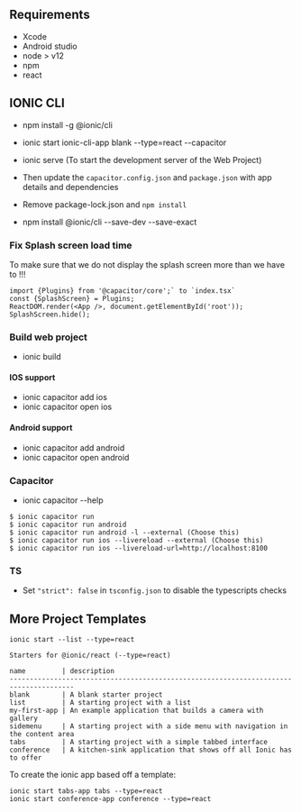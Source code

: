 ## Requirements 
- Xcode
- Android studio 
- node > v12 
- npm 
- react

## IONIC CLI 

- npm install -g @ionic/cli
- ionic start ionic-cli-app blank --type=react --capacitor
- ionic serve (To start the development server of the Web Project)

- Then update the `capacitor.config.json` and `package.json` with app details and dependencies

- Remove package-lock.json and `npm install`
- npm install @ionic/cli --save-dev --save-exact

### Fix Splash screen load time 

To make sure that we do not display the splash screen more than we have to !!! 
```
import {Plugins} from '@capacitor/core';` to `index.tsx`
const {SplashScreen} = Plugins;
ReactDOM.render(<App />, document.getElementById('root'));
SplashScreen.hide();
```

### Build web project 
- ionic build


#### IOS support 
- ionic capacitor add ios
- ionic capacitor open ios
#### Android support 
- ionic capacitor add android
- ionic capacitor open android

### Capacitor
- ionic capacitor --help
```
$ ionic capacitor run 
$ ionic capacitor run android
$ ionic capacitor run android -l --external (Choose this)
$ ionic capacitor run ios --livereload --external (Choose this)
$ ionic capacitor run ios --livereload-url=http://localhost:8100
```

### TS 
- Set `"strict": false` in `tsconfig.json` to disable the typescripts checks  

## More Project Templates

```
ionic start --list --type=react

Starters for @ionic/react (--type=react)

name         | description
--------------------------------------------------------------------------------------
blank        | A blank starter project
list         | A starting project with a list
my-first-app | An example application that builds a camera with gallery
sidemenu     | A starting project with a side menu with navigation in the content area
tabs         | A starting project with a simple tabbed interface
conference   | A kitchen-sink application that shows off all Ionic has to offer
```

To create the ionic app based off a template: 
```
ionic start tabs-app tabs --type=react
ionic start conference-app conference --type=react
```